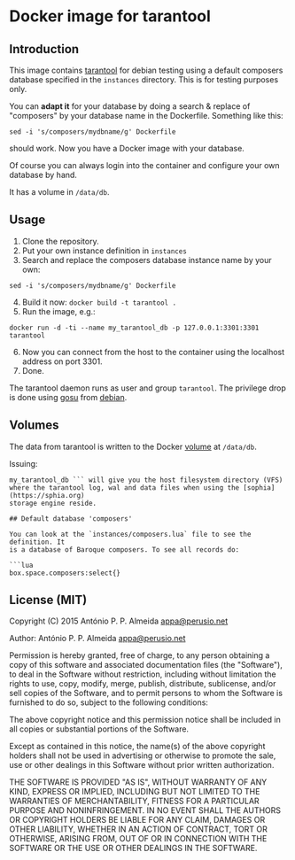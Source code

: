 # Docker image for tarantool

## Introduction

This image contains [tarantool](http://tarantool.org) for debian
testing using a default composers database specified in the
`instances` directory. This is for testing purposes only.

You can **adapt it** for your database by doing
a search & replace of "composers" by your database name in the
Dockerfile. Something like this:

```shell
sed -i 's/composers/mydbname/g' Dockerfile
```
should work. Now you have a Docker image with your database.

Of course you can always login into the container and configure your
own database by hand.

It has a volume in `/data/db`.

## Usage

 1. Clone the repository.
 2. Put your own instance definition in `instances`
 3. Search and replace the composers database instance name by your
    own:
```shell
sed -i 's/composers/mydbname/g' Dockerfile
```
 4. Build it now: `docker build -t tarantool .`
 5. Run the image, e.g.:
```shell
docker run -d -ti --name my_tarantool_db -p 127.0.0.1:3301:3301 tarantool
```
 6. Now you can connect from the host to the container using the
    localhost address on port 3301.
 7. Done.

The tarantool daemon runs as user and group `tarantool`. The privilege
drop is done using [gosu](https://github.com/tianon/gosu) from
[debian](https://packages.debian.org/search?keywords=gosu).

## Volumes

The data from tarantool is written to the Docker
[volume](http://docs.docker.com/userguide/dockervolumes/) at
`/data/db`.

Issuing:

```shell docker-inspect -f '{{ index .Volumes "/data/db" }}'
my_tarantool_db ``` will give you the host filesystem directory (VFS)
where the tarantool log, wal and data files when using the [sophia](https://sphia.org)
storage engine reside.

## Default database 'composers'

You can look at the `instances/composers.lua` file to see the definition. It
is a database of Baroque composers. To see all records do:

```lua
box.space.composers:select{}

```

## License (MIT)

Copyright (C) 2015 António P. P. Almeida <appa@perusio.net>

Author: António P. P. Almeida <appa@perusio.net>

Permission is hereby granted, free of charge, to any person obtaining a
copy of this software and associated documentation files (the "Software"),
to deal in the Software without restriction, including without limitation
the rights to use, copy, modify, merge, publish, distribute, sublicense,
and/or sell copies of the Software, and to permit persons to whom the
Software is furnished to do so, subject to the following conditions:

The above copyright notice and this permission notice shall be included in
all copies or substantial portions of the Software.

Except as contained in this notice, the name(s) of the above copyright
holders shall not be used in advertising or otherwise to promote the sale,
use or other dealings in this Software without prior written authorization.

THE SOFTWARE IS PROVIDED "AS IS", WITHOUT WARRANTY OF ANY KIND, EXPRESS OR
IMPLIED, INCLUDING BUT NOT LIMITED TO THE WARRANTIES OF MERCHANTABILITY,
FITNESS FOR A PARTICULAR PURPOSE AND NONINFRINGEMENT.  IN NO EVENT SHALL
THE AUTHORS OR COPYRIGHT HOLDERS BE LIABLE FOR ANY CLAIM, DAMAGES OR OTHER
LIABILITY, WHETHER IN AN ACTION OF CONTRACT, TORT OR OTHERWISE, ARISING
FROM, OUT OF OR IN CONNECTION WITH THE SOFTWARE OR THE USE OR OTHER
DEALINGS IN THE SOFTWARE.
